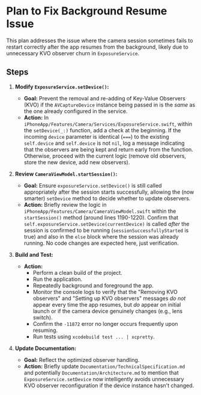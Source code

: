 # Plan to Fix Background Resume Issue

This plan addresses the issue where the camera session sometimes fails to restart correctly after the app resumes from the background, likely due to unnecessary KVO observer churn in `ExposureService`.

## Steps

1.  **Modify `ExposureService.setDevice()`:**
    *   **Goal:** Prevent the removal and re-adding of Key-Value Observers (KVO) if the `AVCaptureDevice` instance being passed in is the *same* as the one already configured in the service.
    *   **Action:** In `iPhoneApp/Features/Camera/Services/ExposureService.swift`, within the `setDevice(_:)` function, add a check at the beginning. If the incoming `device` parameter is identical (`===`) to the existing `self.device` and `self.device` is not `nil`, log a message indicating that the observers are being kept and return early from the function. Otherwise, proceed with the current logic (remove old observers, store the new device, add new observers).

2.  **Review `CameraViewModel.startSession()`:**
    *   **Goal:** Ensure `exposureService.setDevice()` is still called appropriately after the session starts successfully, allowing the (now smarter) `setDevice` method to decide whether to update observers.
    *   **Action:** Briefly review the logic in `iPhoneApp/Features/Camera/CameraViewModel.swift` within the `startSession()` method (around lines 1190-1220). Confirm that `self.exposureService.setDevice(currentDevice)` is called *after* the session is confirmed to be running (`sessionSuccessfullyStarted` is true) and also in the `else` block where the session was already running. No code changes are expected here, just verification.

3.  **Build and Test:**
    *   **Action:**
        *   Perform a clean build of the project.
        *   Run the application.
        *   Repeatedly background and foreground the app.
        *   Monitor the console logs to verify that the "Removing KVO observers" and "Setting up KVO observers" messages *do not* appear every time the app resumes, but *do* appear on initial launch or if the camera device genuinely changes (e.g., lens switch).
        *   Confirm the `-11872` error no longer occurs frequently upon resuming.
        *   Run tests using `xcodebuild test ... | xcpretty`.

4.  **Update Documentation:**
    *   **Goal:** Reflect the optimized observer handling.
    *   **Action:** Briefly update `Documentation/TechnicalSpecification.md` and potentially `Documentation/Architecture.md` to mention that `ExposureService.setDevice` now intelligently avoids unnecessary KVO observer reconfiguration if the device instance hasn't changed. 